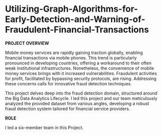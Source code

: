 # Utilizing-Graph-Algorithms-for-Early-Detection-and-Warning-of-Fraudulent-Financial-Transactions
**PROJECT OVERVIEW**

Mobile money services are rapidly gaining traction globally, enabling financial transactions via mobile phones. This trend is particularly pronounced in developing countries, offering a workaround to their often weak institutional infrastructures. Nonetheless, the convenience of mobile money services brings with it increased vulnerabilities. Fraudulent activities for profit, facilitated by bypassing security protocols, are rising. Addressing these concerns calls for innovative fraud detection techniques.

This project delves deep into the fraud detection domain, structured around the Big Data Analytics Lifecycle. I led this project and our team meticulously analyzed the provided dataset from various angles, developing a robust fraud detection system tailored for financial service providers.

**ROLE**

I led a six-member team in this Project. 
